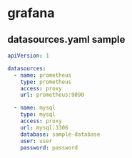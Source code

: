 # grafana

## datasources.yaml sample

```yaml
apiVersion: 1

datasources:
  - name: prometheus
    type: prometheus
    access: proxy
    url: prometheus:9090

  - name: mysql
    type: mysql
    access: proxy
    url: mysql:3306
    database: sample-database
    user: user
    password: password
```
